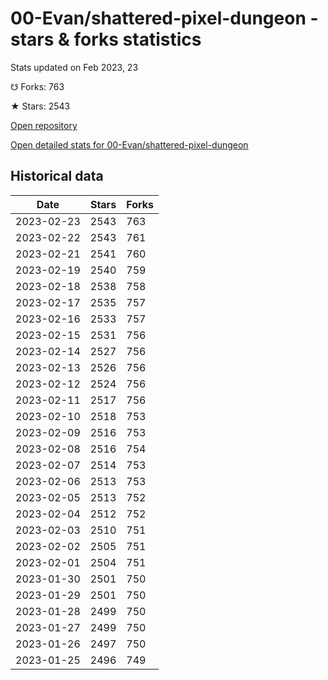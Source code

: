 # 00-Evan/shattered-pixel-dungeon - stars & forks statistics

Stats updated on Feb 2023, 23

☋ Forks: 763

★ Stars: 2543

[Open repository](https://github.com/00-Evan/shattered-pixel-dungeon)

[Open detailed stats for 00-Evan/shattered-pixel-dungeon](https://reviewgithub.com/rep/00-Evan/shattered-pixel-dungeon)

## Historical data
| Date | Stars | Forks |
|------|-------|-------|
| 2023-02-23 | 2543 | 763 | 
| 2023-02-22 | 2543 | 761 | 
| 2023-02-21 | 2541 | 760 | 
| 2023-02-19 | 2540 | 759 | 
| 2023-02-18 | 2538 | 758 | 
| 2023-02-17 | 2535 | 757 | 
| 2023-02-16 | 2533 | 757 | 
| 2023-02-15 | 2531 | 756 | 
| 2023-02-14 | 2527 | 756 | 
| 2023-02-13 | 2526 | 756 | 
| 2023-02-12 | 2524 | 756 | 
| 2023-02-11 | 2517 | 756 | 
| 2023-02-10 | 2518 | 753 | 
| 2023-02-09 | 2516 | 753 | 
| 2023-02-08 | 2516 | 754 | 
| 2023-02-07 | 2514 | 753 | 
| 2023-02-06 | 2513 | 753 | 
| 2023-02-05 | 2513 | 752 | 
| 2023-02-04 | 2512 | 752 | 
| 2023-02-03 | 2510 | 751 | 
| 2023-02-02 | 2505 | 751 | 
| 2023-02-01 | 2504 | 751 | 
| 2023-01-30 | 2501 | 750 | 
| 2023-01-29 | 2501 | 750 | 
| 2023-01-28 | 2499 | 750 | 
| 2023-01-27 | 2499 | 750 | 
| 2023-01-26 | 2497 | 750 | 
| 2023-01-25 | 2496 | 749 | 

